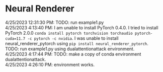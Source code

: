 # Neural Renderer
4/25/2023 12:31:30 PM: TODO: run example1.py  
4/25/2023 4:13:40 PM: I am unable to install PyTorch 0.4.0. I tried to install PyTorch 2.0.0 `conda install pytorch torchvision torchaudio pytorch-cuda=11.7 -c pytorch -c nvidia`. I was unable to install neural_renderer_pytorch using `pip install neural_renderer_pytorch`. TODO: run example1.py using dualattentionattack environment.  
4/25/2023 4:17:44 PM: TODO: make a copy of conda environment dualattentionattack.  
4/25/2023 4:26:10 PM: environment works.  